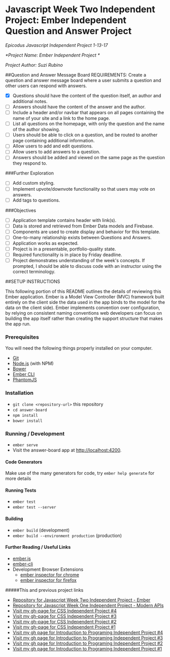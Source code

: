 # Javascript Week Two Independent Project: Ember Independent Question and Answer Project
_*Epicodus Javascript Independent Project 1-13-17*_

_*Project Name: Ember Independent Project *_

_*Project Author: Suzi Rubino*_

##Question and Answer Message Board REQUIREMENTS:
Create a question and answer message board where a user submits a question and other users can respond with answers.

- [x] Questions should have the content of the question itself, an author and additional notes.
- [ ] Answers should have the content of the answer and the author.
- [ ] Include a header and/or navbar that appears on all pages containing the name of your site and a link to the home page.
- [ ] List all questions on the homepage, with only the question and the name of the author showing.
- [ ] Users should be able to click on a question, and be routed to another page containing additional information.
- [ ] Allow users to add and edit questions.
- [ ] Allow users to add answers to a question.
- [ ] Answers should be added and viewed on the same page as the question they respond to.

###Further Exploration

- [ ] Add custom styling.
- [ ] Implement upvote/downvote functionality so that users may vote on answers.
- [ ] Add tags to questions.

###Objectives

- [ ] Application template contains header with link(s).
- [ ] Data is stored and retrieved from Ember Data models and Firebase.
- [ ] Components are used to create display and behavior for this template.
- [ ] One-to-many relationship exists between Questions and Answers.
- [ ] Application works as expected.
- [ ] Project is in a presentable, portfolio-quality state.
- [ ] Required functionality is in place by Friday deadline.
- [ ] Project demonstrates understanding of the week's concepts. If prompted, I should be able to discuss code with an instructor using the correct terminology.

##SETUP INSTRUCTIONS

This following portion of this README outlines the details of reviewing this Ember application. Ember is a Model View Controller (MVC) framework built entirely on the client side the data used in the app binds to the model for the data on the client side). Ember implements convention over configuration, by relying on consistent naming conventions web developers can focus on building the app itself rather than creating the support structure that makes the app run.

### Prerequisites

You will need the following things properly installed on your computer.

* [Git](https://git-scm.com/)
* [Node.js](https://nodejs.org/) (with NPM)
* [Bower](https://bower.io/)
* [Ember CLI](https://ember-cli.com/)
* [PhantomJS](http://phantomjs.org/)

### Installation

* `git clone <repository-url>` this repository
* `cd answer-board`
* `npm install`
* `bower install`

### Running / Development

* `ember serve`
* Visit the answer-board app at [http://localhost:4200](http://localhost:4200).

#### Code Generators

Make use of the many generators for code, try `ember help generate` for more details

#### Running Tests

* `ember test`
* `ember test --server`

#### Building

* `ember build` (development)
* `ember build --environment production` (production)

#### Further Reading / Useful Links

* [ember.js](http://emberjs.com/)
* [ember-cli](https://ember-cli.com/)
* Development Browser Extensions
  * [ember inspector for chrome](https://chrome.google.com/webstore/detail/ember-inspector/bmdblncegkenkacieihfhpjfppoconhi)
  * [ember inspector for firefox](https://addons.mozilla.org/en-US/firefox/addon/ember-inspector/)


#####This and previous project links
* [Repository for Javascript Week Two Independent Project - Ember](https://github.com/suzirubi/questions.git)
* [Repository for Javascript Week One Independent Project - Modern APIs](https://github.com/suzirubi/doctors.git)
* [Visit my gh-page for CSS Independent Project #4](https://rawgit.com/suzirubi/kerrWebCalendar/master/index.html)
* [Visit my gh-page for CSS Independent Project #3](https://rawgit.com/suzirubi/tarot/master/index.html)
* [Visit my gh-page for CSS Independent Project #2](https://rawgit.com/suzirubi/thinkGoogle/master/index.html)
* [Visit my gh-page for CSS Independent Project #1](https://rawgit.com/suzirubi/climbing/master/index.html)
* [Visit my gh page for Introduction to Programing Independent Project #4](https://rawgit.com/suzirubi/pizza/master/index.html)
* [Visit my gh page for Introduction to Programing Independent Project #3](https://rawgit.com/suzirubi/ping-pong/master/index.html)
* [Visit my gh page for Introduction to Programing Independent Project #2](https://rawgit.com/suzirubi/Independent-Project-Week-2/master/index.html)
* [Visit my gh page for Introduction to Programing Independent Project #1](https://rawgit.com/suzirubi/portfolioFix/master/index.html)
